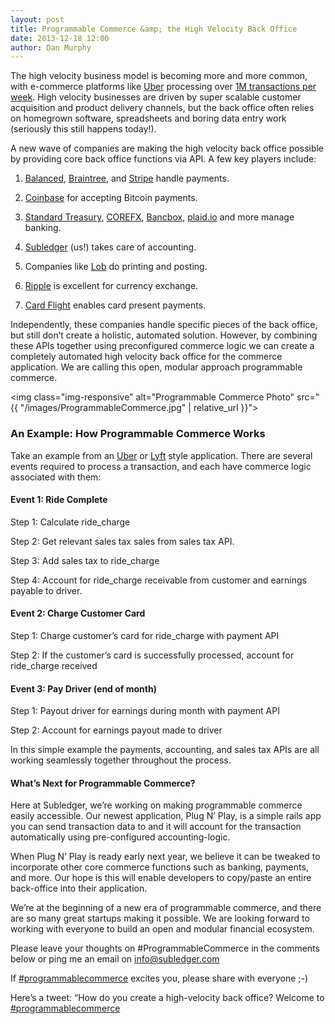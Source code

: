```yaml
---
layout: post
title: Programmable Commerce &amp; the High Velocity Back Office
date: 2013-12-18 12:00
author: Dan Murphy
---
```

The high velocity business model is becoming more and more common, with e-commerce platforms like <a title="Uber" href="https://www.uber.com/" target="_blank">Uber</a> processing over <a href="http://techcrunch.com/2013/12/04/leaked-uber-numbers-which-weve-confirmed-point-to-over-1b-gross-revenue-213m-revenue/" target="_blank">1M transactions per week</a>. High velocity businesses are driven by super scalable customer acquisition and product delivery channels, but the back office often relies on homegrown software, spreadsheets and boring data entry work (seriously this still happens today!).

A new wave of companies are making the high velocity back office possible by providing core back office functions via API. A few key players include:

1. <a title="Balanced Payments" href="https://www.balancedpayments.com/" target="_blank">Balanced</a>, <a title="Braintree" href="http://braintreepayments.com" target="_blank">Braintree</a>, and <a title="Stripe" href="https://stripe.com/" target="_blank">Stripe</a> handle payments.

2. <a href="https://coinbase.com/" target="_blank">Coinbase</a> for accepting Bitcoin payments.

3. <a href="http://standardtreasury.com/" target="_blank">Standard Treasury</a>, <a href="http://www.corefx.com/" target="_blank">COREFX</a>, <a href="http://www.bancbox.com/" target="_blank">Bancbox</a>, <a title="plad.io" href="https://plaid.io/" target="_blank">plaid.io</a> and more manage banking.

4. <a href="{{ site.url }}">Subledger</a> (us!) takes care of accounting.

5. Companies like <a href="https://www.lob.com/" target="_blank">Lob</a> do printing and posting.

6. <a href="http://ripple.com/" target="_blank">Ripple</a> is excellent for currency exchange.

7. <a href="https://getcardflight.com/" target="_blank">Card Flight</a> enables card present payments.

Independently, these companies handle specific pieces of the back office, but still don’t create a holistic, automated solution. However, by combining these APIs together using preconfigured commerce logic we can create a completely automated high velocity back office for the commerce application. We are calling this open, modular approach programmable commerce.

<img class="img-responsive" alt="Programmable Commerce Photo" src="{{ "/images/ProgrammableCommerce.jpg" | relative_url }}">

### An Example: How Programmable Commerce Works

Take an example from an <a title="Uber" href="https://www.uber.com/" target="_blank">Uber</a> or <a title="Uber" href="https://www.lyft.com/" target="_blank">Lyft</a> style application. There are several events required to process a transaction, and each have commerce logic associated with them:

#### Event 1: Ride Complete

Step 1: Calculate ride_charge

Step 2: Get relevant sales tax sales from sales tax API.

Step 3: Add sales tax to ride_charge

Step 4: Account for ride_charge receivable from customer and earnings payable to driver.

#### Event 2: Charge Customer Card

Step 1: Charge customer’s card for ride_charge with payment API

Step 2: If the customer’s card is successfully processed, account for ride_charge received

#### Event 3: Pay Driver (end of month)

Step 1: Payout driver for earnings during month with payment API

Step 2: Account for earnings payout made to driver

In this simple example the payments, accounting, and sales tax APIs are all working seamlessly together throughout the process.

#### What’s Next for Programmable Commerce?

Here at Subledger, we’re working on making programmable commerce easily accessible. Our newest application, Plug N’ Play, is a simple rails app you can send transaction data to and it will account for the transaction automatically using pre-configured accounting-logic.

When Plug N’ Play is ready early next year, we believe it can be tweaked to incorporate other core commerce functions such as banking, payments, and more. Our hope is this will enable developers to copy/paste an entire back-office into their application.

We’re at the beginning of a new era of programmable commerce, and there are so many great startups making it possible. We are looking forward to working with everyone to build an open and modular financial ecosystem.

Please leave your thoughts on #ProgrammableCommerce in the comments below or ping me an email on <a href="mailto:info@subledger.com">info@subledger.com</a>

If <a href="{{ site.url }}{{ page.url | relative_url }}">#programmablecommerce</a> excites you, please share with everyone  ;-)

Here’s a tweet: “How do you create a high-velocity back office? Welcome to <a href="{{ site.url }}{{ page.url | relative_url }}">#programmablecommerce</a>
